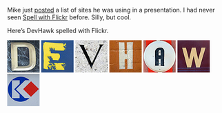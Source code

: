 Mike just
[posted](http://blogs.technet.com/michael_platt/archive/2006/04/28/426762.aspx)
a list of sites he was using in a presentation. I had never seen [Spell
with Flickr](http://metaatem.net/words) before. Silly, but cool.

Here’s DevHawk spelled with Flickr.

[![D](https://raw.githubusercontent.com/devhawk/devhawk.github.io/master/images/blog/97122049_96608eb66b_s.jpg "D")](http://www.flickr.com/photos/95229107@N00/97122049)
[![E](https://raw.githubusercontent.com/devhawk/devhawk.github.io/master/images/blog/86176562_a5cff4a38c_s.jpg "E")](http://www.flickr.com/photos/50502690@N00/86176562)
[![V](https://raw.githubusercontent.com/devhawk/devhawk.github.io/master/images/blog/96816787_47e8b9b4b4_s.jpg "V")](http://www.flickr.com/photos/49968232@N00/96816787)
[![H](https://raw.githubusercontent.com/devhawk/devhawk.github.io/master/images/blog/17494937114_b11e57149f_s.jpg "H")](http://www.flickr.com/photos/49968232@N00/17494937114)
[![A](https://raw.githubusercontent.com/devhawk/devhawk.github.io/master/images/blog/135790873_65889f376c_s.jpg)](http://www.flickr.com/photos/49968232@N00/135790873)
[![W](https://raw.githubusercontent.com/devhawk/devhawk.github.io/master/images/blog/53363145_a6cb7f203e_s.jpg "W")](http://www.flickr.com/photos/49968232@N00/53363145)
[![K](https://raw.githubusercontent.com/devhawk/devhawk.github.io/master/images/blog/17565394_7aee234c7f_s.jpg "K")](http://www.flickr.com/photos/33451089@N00/17565394)
